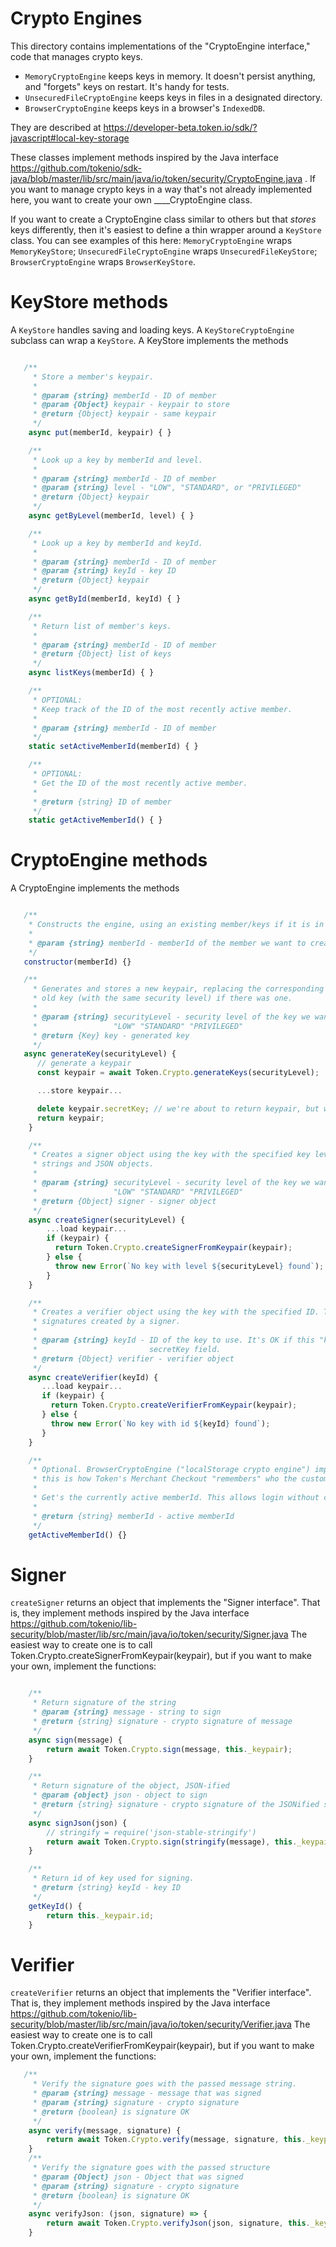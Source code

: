 Crypto Engines
==============

This directory contains implementations of the "CryptoEngine interface,"
code that manages crypto keys.

+ `MemoryCryptoEngine` keeps keys in memory. It doesn't persist anything, and
  "forgets" keys on restart. It's handy for tests.
+ `UnsecuredFileCryptoEngine` keeps keys in files in a designated directory.
+ `BrowserCryptoEngine` keeps keys in a browser's `IndexedDB`.

They are described at
https://developer-beta.token.io/sdk/?javascript#local-key-storage

These classes implement methods inspired by the Java interface
https://github.com/tokenio/sdk-java/blob/master/lib/src/main/java/io/token/security/CryptoEngine.java .
If you want to manage crypto keys in a way that's not already implemented
here, you want to create your own ____CryptoEngine class.

If you want to create a CryptoEngine class similar to others but that
*stores* keys differently, then it's easiest to define a thin wrapper
around a `KeyStore` class. You can see examples of this here:
`MemoryCryptoEngine` wraps `MemoryKeyStore`;
`UnsecuredFileCryptoEngine` wraps `UnsecuredFileKeyStore`;
`BrowserCryptoEngine` wraps `BrowserKeyStore`.

KeyStore methods
================

A `KeyStore` handles saving and loading keys. A `KeyStoreCryptoEngine`
subclass can wrap a `KeyStore`. A KeyStore implements the methods

``` javascript

   /**
     * Store a member's keypair.
     *
     * @param {string} memberId - ID of member
     * @param {Object} keypair - keypair to store
     * @return {Object} keypair - same keypair
     */
    async put(memberId, keypair) { }

    /**
     * Look up a key by memberId and level.
     *
     * @param {string} memberId - ID of member
     * @param {string} level - "LOW", "STANDARD", or "PRIVILEGED"
     * @return {Object} keypair
     */
    async getByLevel(memberId, level) { }

    /**
     * Look up a key by memberId and keyId.
     *
     * @param {string} memberId - ID of member
     * @param {string} keyId - key ID
     * @return {Object} keypair
     */
    async getById(memberId, keyId) { }

    /**
     * Return list of member's keys.
     *
     * @param {string} memberId - ID of member
     * @return {Object} list of keys
     */
    async listKeys(memberId) { }

    /**
     * OPTIONAL:
     * Keep track of the ID of the most recently active member.
     *
     * @param {string} memberId - ID of member
     */
    static setActiveMemberId(memberId) { }

    /**
     * OPTIONAL:
     * Get the ID of the most recently active member.
     *
     * @return {string} ID of member
     */
    static getActiveMemberId() { }
```


CryptoEngine methods
====================

A CryptoEngine implements the methods

``` javascript

   /**
    * Constructs the engine, using an existing member/keys if it is in localStorage
    *
    * @param {string} memberId - memberId of the member we want to create the engine for
    */
   constructor(memberId) {}

   /**
     * Generates and stores a new keypair, replacing the corresponding
     * old key (with the same security level) if there was one.
     *
     * @param {string} securityLevel - security level of the key we want to create
     *                 "LOW" "STANDARD" "PRIVILEGED"
     * @return {Key} key - generated key
     */
   async generateKey(securityLevel) {
      // generate a keypair
      const keypair = await Token.Crypto.generateKeys(securityLevel);

      ...store keypair...

      delete keypair.secretKey; // we're about to return keypair, but want to omit secretKey
      return keypair;
    }

    /**
     * Creates a signer object using the key with the specified key level. This can sign
     * strings and JSON objects.
     *
     * @param {string} securityLevel - security level of the key we want to use to sign
     *                 "LOW" "STANDARD" "PRIVILEGED"
     * @return {Object} signer - signer object
     */
    async createSigner(securityLevel) {
        ...load keypair...
        if (keypair) {
          return Token.Crypto.createSignerFromKeypair(keypair);
        } else {
          throw new Error(`No key with level ${securityLevel} found`);
        }
    }

    /**
     * Creates a verifier object using the key with the specified ID. This can verify
     * signatures created by a signer.
     *
     * @param {string} keyId - ID of the key to use. It's OK if this "keypair" has no
     *                         secretKey field.
     * @return {Object} verifier - verifier object
     */
    async createVerifier(keyId) {
       ...load keypair...
       if (keypair) {
         return Token.Crypto.createVerifierFromKeypair(keypair);
       } else {
         throw new Error(`No key with id ${keyId} found`);
       }
    }

    /**
     * Optional. BrowserCryptoEngine ("localStorage crypto engine") implements this;
     * this is how Token's Merchant Checkout "remembers" who the customer is.
     *
     * Get's the currently active memberId. This allows login without caching memberId somewhere
     *
     * @return {string} memberId - active memberId
     */
    getActiveMemberId() {}
```

Signer
======

`createSigner` returns an object that implements the "Signer interface".
That is, they implement methods inspired by the Java interface
https://github.com/tokenio/lib-security/blob/master/lib/src/main/java/io/token/security/Signer.java
The easiest way to create one is to call Token.Crypto.createSignerFromKeypair(keypair),
but if you want to make your own, implement the functions:

``` javascript

    /**
     * Return signature of the string
     * @param {string} message - string to sign
     * @return {string} signature - crypto signature of message
     */
    async sign(message) {
        return await Token.Crypto.sign(message, this._keypair);
    }

    /**
     * Return signature of the object, JSON-ified
     * @param {object} json - object to sign
     * @return {string} signature - crypto signature of the JSONified structure
     */
    async signJson(json) {
        // stringify = require('json-stable-stringify')
        return await Token.Crypto.sign(stringify(message), this._keypair);
    }

    /**
     * Return id of key used for signing.
     * @return {string} keyId - key ID
     */
    getKeyId() {
        return this._keypair.id;
    }
```

Verifier
========

`createVerifier` returns an object that implements the "Verifier interface".
That is, they implement methods inspired by the Java interface
https://github.com/tokenio/lib-security/blob/master/lib/src/main/java/io/token/security/Verifier.java
The easiest way to create one is to call Token.Crypto.createVerifierFromKeypair(keypair),
but if you want to make your own, implement the functions:

``` javascript
   /**
     * Verify the signature goes with the passed message string.
     * @param {string} message - message that was signed
     * @param {string} signature - crypto signature
     * @return {boolean} is signature OK
     */
    async verify(message, signature) {
        return await Token.Crypto.verify(message, signature, this._keypair.publicKey);
    }
    /**
     * Verify the signature goes with the passed structure
     * @param {Object} json - Object that was signed
     * @param {string} signature - crypto signature
     * @return {boolean} is signature OK
     */
    async verifyJson: (json, signature) => {
        return await Token.Crypto.verifyJson(json, signature, this._keypair.publicKey);
    }
```
    